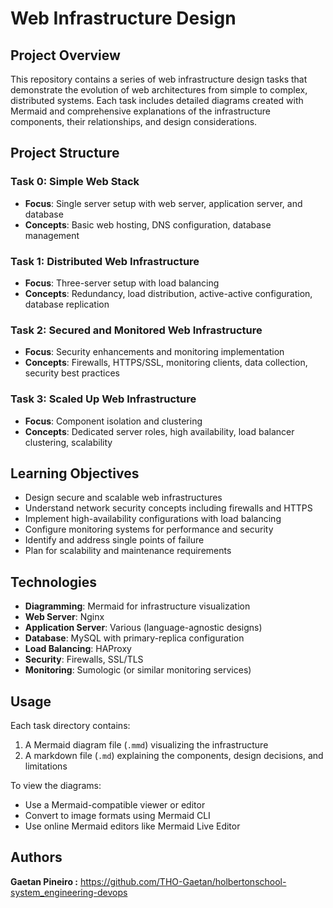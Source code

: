# Web Infrastructure Design

## Project Overview
This repository contains a series of web infrastructure design tasks that demonstrate the evolution of web architectures from simple to complex, distributed systems. Each task includes detailed diagrams created with Mermaid and comprehensive explanations of the infrastructure components, their relationships, and design considerations.

## Project Structure

### Task 0: Simple Web Stack
- **Focus**: Single server setup with web server, application server, and database
- **Concepts**: Basic web hosting, DNS configuration, database management

### Task 1: Distributed Web Infrastructure
- **Focus**: Three-server setup with load balancing
- **Concepts**: Redundancy, load distribution, active-active configuration, database replication

### Task 2: Secured and Monitored Web Infrastructure
- **Focus**: Security enhancements and monitoring implementation
- **Concepts**: Firewalls, HTTPS/SSL, monitoring clients, data collection, security best practices

### Task 3: Scaled Up Web Infrastructure
- **Focus**: Component isolation and clustering
- **Concepts**: Dedicated server roles, high availability, load balancer clustering, scalability

## Learning Objectives
- Design secure and scalable web infrastructures
- Understand network security concepts including firewalls and HTTPS
- Implement high-availability configurations with load balancing
- Configure monitoring systems for performance and security
- Identify and address single points of failure
- Plan for scalability and maintenance requirements

## Technologies
- **Diagramming**: Mermaid for infrastructure visualization
- **Web Server**: Nginx
- **Application Server**: Various (language-agnostic designs)
- **Database**: MySQL with primary-replica configuration
- **Load Balancing**: HAProxy
- **Security**: Firewalls, SSL/TLS
- **Monitoring**: Sumologic (or similar monitoring services)

## Usage
Each task directory contains:
1. A Mermaid diagram file (`.mmd`) visualizing the infrastructure
2. A markdown file (`.md`) explaining the components, design decisions, and limitations

To view the diagrams:
- Use a Mermaid-compatible viewer or editor
- Convert to image formats using Mermaid CLI
- Use online Mermaid editors like Mermaid Live Editor

## Authors
**Gaetan Pineiro :** https://github.com/THO-Gaetan/holbertonschool-system_engineering-devops